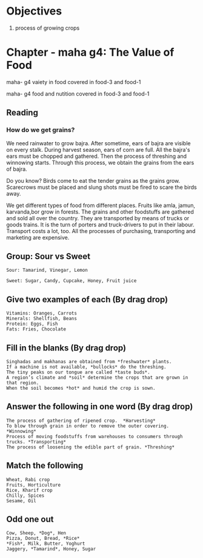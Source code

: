 # Objectives

1. process of growing crops

# Chapter - maha g4: The Value of Food
maha- g4 vaiety in food covered in food-3 and food-1

maha- g4 food and nutition covered in food-3 and food-1

## Reading

### How do we get grains?

We need rainwater to grow bajra. After sometime, ears of bajra are visible on every stalk. During harvest season, ears of corn
are full. All the bajra's ears must be chopped and gathered. Then the process of threshing and winnowing starts. Through this process,
we obtain the grains from the ears of bajra.

Do you know?
Birds come to eat the tender grains as the grains grow. Scarecrows must be placed and slung shots must be fired to scare the birds away.

We get different types of food from different places. Fruits like amla, jamun, karvanda,bor grow in forests.
The grains and other foodstuffs are gathered and sold all over the country. They are transported by means of trucks or goods trains. 
It is the turn of porters and truck-drivers to put in their labour. Transport costs a lot, too. All the processes of purchasing, transporting
and marketing are expensive.

## Group: Sour vs Sweet

```
Sour: Tamarind, Vinegar, Lemon

Sweet: Sugar, Candy, Cupcake, Honey, Fruit juice

```

## Give two examples of each (By drag drop)

```
Vitamins: Oranges, Carrots
Minerals: Shellfish, Beans
Protein: Eggs, Fish
Fats: Fries, Chocolate

```

## Fill in the blanks (By drag drop)

```
Singhadas and makhanas are obtained from *freshwater* plants.
If a machine is not available, *bullocks* do the threshing.
The tiny peaks on our tongue are called *taste buds*.
A region’s climate and *soil* determine the crops that are grown in that region.
When the soil becomes *hot* and humid the crop is sown.

```

## Answer the following in one word (By drag drop)

```
The process of gathering of ripened crop.  *Harvesting*
To blow through grain in order to remove the outer covering. *Winnowing*
Process of moving foodstuffs from warehouses to consumers through trucks. *Transporting*
The process of loosening the edible part of grain. *Threshing*

```

## Match the following

```
Wheat, Rabi crop
Fruits, Horticulture
Rice, Kharif crop
Chilly, Spices
Sesame, Oil

```

## Odd one out

```
Cow, Sheep, *Dog*, Hen
Pizza, Donut, Bread, *Rice*
*Fish*, Milk, Butter, Yoghurt
Jaggery, *Tamarind*, Honey, Sugar

```





